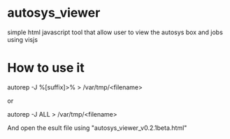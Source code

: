 # autosys_viewer
simple html javascript tool that allow user to view the autosys box and jobs using visjs



# How to use it
autorep -J %[suffix]>% > /var/tmp/\<filename\>

or

autorep -J ALL  > /var/tmp/\<filename\>
  
And open the esult file using "autosys_viewer_v0.2.1beta.html"
